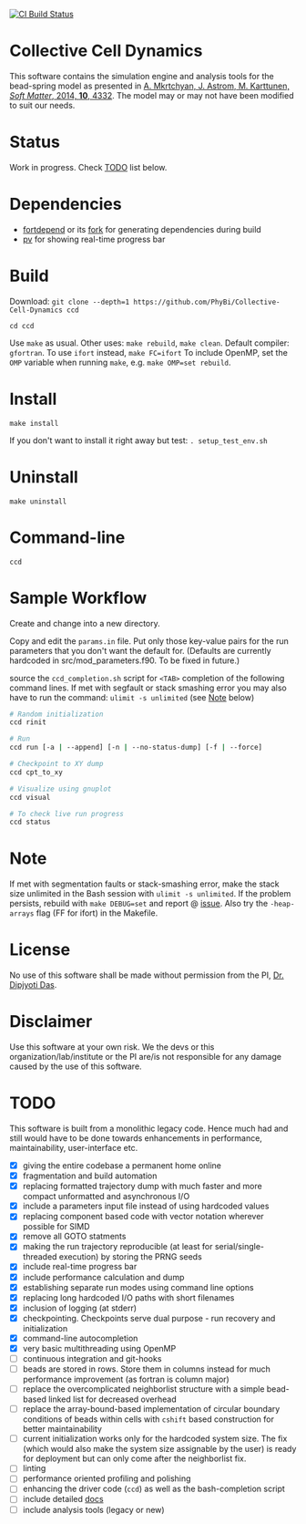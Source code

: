 [![CI Build Status](https://github.com/PhyBi/Collective-Cell-Dynamics/actions/workflows/build.yml/badge.svg)](https://github.com/PhyBi/Collective-Cell-Dynamics/actions/workflows/build.yml)

# Collective Cell Dynamics
This software contains the simulation engine and analysis tools for the bead-spring model as presented in <u>A. Mkrtchyan, J. Astrom, M. Karttunen, *Soft Matter*, 2014, **10**, 4332</u>. The model may or may not have been modified to suit our needs.

# Status
Work in progress. Check [TODO](#TODO) list below.

# Dependencies
- [fortdepend](https://github.com/ZedThree/fort_depend.py) or its [fork](https://github.com/PhyBi/fortdepend) for generating dependencies during build
- [pv](https://command-not-found.com/pv) for showing real-time progress bar

# Build
Download: `git clone --depth=1 https://github.com/PhyBi/Collective-Cell-Dynamics ccd`

`cd ccd`

Use `make` as usual. Other uses: `make rebuild`, `make clean`.
Default compiler: `gfortran`. To use `ifort` instead, `make FC=ifort`
To include OpenMP, set the `OMP` variable when running `make`, e.g. `make OMP=set rebuild`.

# Install
`make install`

If you don't want to install it right away but test: `. setup_test_env.sh`

# Uninstall
`make uninstall`

# Command-line
`ccd`

# Sample Workflow
Create and change into a new directory.

Copy and edit the `params.in` file. Put only those key-value pairs for the run parameters that you don't want the default for. (Defaults are currently hardcoded in src/mod_parameters.f90. To be fixed in future.)

source the `ccd_completion.sh` script for `<TAB>` completion of the following command lines. If met with segfault or stack smashing error you may also have to run the command: `ulimit -s unlimited` (see [Note](#Note) below)

```bash
# Random initialization
ccd rinit

# Run
ccd run [-a | --append] [-n | --no-status-dump] [-f | --force]

# Checkpoint to XY dump
ccd cpt_to_xy

# Visualize using gnuplot
ccd visual

# To check live run progress
ccd status
```

# Note
If met with segmentation faults or stack-smashing error, make the stack size unlimited in the Bash session with `ulimit -s unlimited`.
If the problem persists, rebuild with `make DEBUG=set` and report @ [issue](https://github.com/PhyBi/Collective-Cell-Dynamics/issues).
Also try the `-heap-arrays` flag (FF for ifort) in the Makefile.

# License
No use of this software shall be made without permission from the PI, [Dr. Dipjyoti Das](mailto:dipjyoti.das@iiserkol.ac.in).

# Disclaimer
Use this software at your own risk. We the devs or this organization/lab/institute or the PI are/is not responsible for any damage caused by the use of this software.

# TODO
This software is built from a monolithic legacy code. Hence much had and still would have to be done towards enhancements in performance, maintainability, user-interface etc.
- [x] giving the entire codebase a permanent home online
- [x] fragmentation and build automation
- [x] replacing formatted trajectory dump with much faster and more compact unformatted and asynchronous I/O
- [x] include a parameters input file instead of using hardcoded values
- [x] replacing component based code with vector notation wherever possible for SIMD
- [x] remove all GOTO statments
- [x] making the run trajectory reproducible (at least for serial/single-threaded execution) by storing the PRNG seeds
- [x] include real-time progress bar
- [x] include performance calculation and dump
- [x] establishing separate run modes using command line options
- [x] replacing long hardcoded I/O paths with short filenames
- [x] inclusion of logging (at stderr)
- [x] checkpointing. Checkpoints serve dual purpose - run recovery and initialization
- [x] command-line autocompletion
- [x] very basic multithreading using OpenMP
- [ ] continuous integration and git-hooks
- [ ] beads are stored in rows. Store them in columns instead for much performance improvement (as fortran is column major)
- [ ] replace the overcomplicated neighborlist structure with a simple bead-based linked list for decreased overhead
- [ ] replace the array-bound-based implementation of circular boundary conditions of beads within cells with `cshift` based construction for better maintainability 
- [ ] current initialization works only for the hardcoded system size. The fix (which would also make the system size assignable by the user) is ready for deployment but can only come after the neighborlist fix.
- [ ] linting
- [ ] performance oriented profiling and polishing
- [ ] enhancing the driver code (`ccd`) as well as the bash-completion script
- [ ] include detailed [docs](docs/)
- [ ] include analysis tools (legacy or new)
